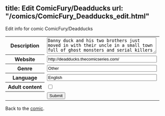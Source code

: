 title: Edit ComicFury/Deadducks
url: "/comics/ComicFury_Deadducks_edit.html"
---
Edit info for comic ComicFury/Deadducks

<form name="comic" action="http://gaepostmail.appspot.com/comic/" method="post">
<table class="comicinfo">
<tr>
<th>Description</th><td><textarea name="description" cols="40" rows="3">Danny duck and his two brothers just moved in with their uncle in a small town full of ghost monsters and serial killers</textarea></td>
</tr>
<tr>
<th>Website</th><td><input type="text" name="url" value="http://deadducks.thecomicseries.com/" size="40"/></td>
</tr>
<tr>
<th>Genre</th><td><input type="text" name="genre" value="Other" size="40"/></td>
</tr>
<tr>
<th>Language</th><td><input type="text" name="language" value="English" size="40"/></td>
</tr>
<tr>
<th>Adult content</th><td><input type="checkbox" name="adult" value="adult" /></td>
</tr>
<tr>
<th></th><td>
<input type="hidden" name="comic" value="ComicFury_Deadducks" />
<input type="submit" name="submit" value="Submit" />
</td>
</tr>
</table>
</form>

Back to the [comic](ComicFury_Deadducks.html).
